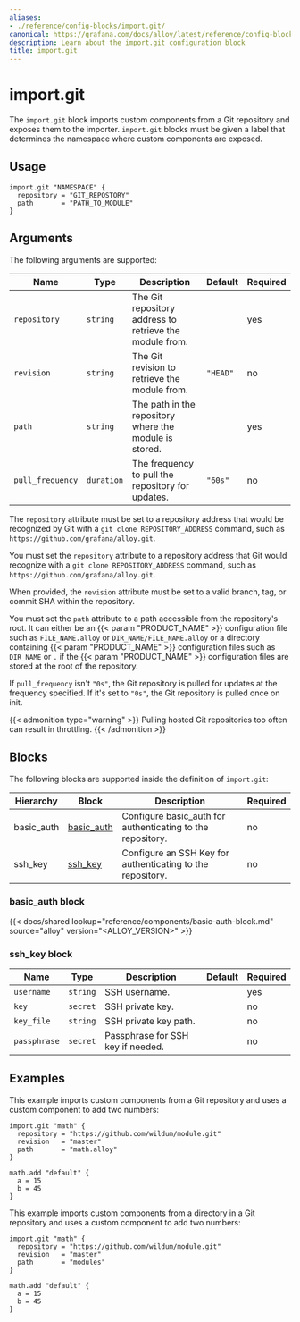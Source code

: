 ```yaml
---
aliases:
- ./reference/config-blocks/import.git/
canonical: https://grafana.com/docs/alloy/latest/reference/config-blocks/import.git/
description: Learn about the import.git configuration block
title: import.git
---
```


# import.git

The `import.git` block imports custom components from a Git repository and exposes them to the importer.
`import.git` blocks must be given a label that determines the namespace where custom components are exposed.

## Usage

```river
import.git "NAMESPACE" {
  repository = "GIT_REPOSTORY"
  path       = "PATH_TO_MODULE"
}
```

## Arguments

The following arguments are supported:

Name             | Type       | Description                                             | Default  | Required
-----------------|------------|---------------------------------------------------------|----------|---------
`repository`     | `string`   | The Git repository address to retrieve the module from. |          | yes
`revision`       | `string`   | The Git revision to retrieve the module from.           | `"HEAD"` | no
`path`           | `string`   | The path in the repository where the module is stored.  |          | yes
`pull_frequency` | `duration` | The frequency to pull the repository for updates.       | `"60s"`  | no

The `repository` attribute must be set to a repository address that would be recognized by Git with a `git clone REPOSITORY_ADDRESS` command, such as `https://github.com/grafana/alloy.git`.

You must set the `repository` attribute to a repository address that Git would recognize with a `git clone REPOSITORY_ADDRESS` command, such as `https://github.com/grafana/alloy.git`.

When provided, the `revision` attribute must be set to a valid branch, tag, or commit SHA within the repository.

You must set the `path` attribute to a path accessible from the repository's root.
It can either be an {{< param "PRODUCT_NAME" >}} configuration file such as `FILE_NAME.alloy` or `DIR_NAME/FILE_NAME.alloy` or
a directory containing {{< param "PRODUCT_NAME" >}} configuration files such as `DIR_NAME` or `.` if the {{< param "PRODUCT_NAME" >}} configuration files are stored at the root
of the repository.

If `pull_frequency` isn't `"0s"`, the Git repository is pulled for updates at the frequency specified.
If it's set to `"0s"`, the Git repository is pulled once on init.

{{< admonition type="warning" >}}
Pulling hosted Git repositories too often can result in throttling.
{{< /admonition >}}

## Blocks

The following blocks are supported inside the definition of `import.git`:

Hierarchy  | Block          | Description                                                | Required
-----------|----------------|------------------------------------------------------------|---------
basic_auth | [basic_auth][] | Configure basic_auth for authenticating to the repository. | no
ssh_key    | [ssh_key][]    | Configure an SSH Key for authenticating to the repository. | no

### basic_auth block

{{< docs/shared lookup="reference/components/basic-auth-block.md" source="alloy" version="<ALLOY_VERSION>" >}}

### ssh_key block

Name         | Type     | Description                       | Default | Required
-------------|----------|-----------------------------------|---------|---------
`username`   | `string` | SSH username.                     |         | yes
`key`        | `secret` | SSH private key.                  |         | no
`key_file`   | `string` | SSH private key path.             |         | no
`passphrase` | `secret` | Passphrase for SSH key if needed. |         | no

## Examples

This example imports custom components from a Git repository and uses a custom component to add two numbers:

```river
import.git "math" {
  repository = "https://github.com/wildum/module.git"
  revision   = "master"
  path       = "math.alloy"
}

math.add "default" {
  a = 15
  b = 45
}
```

This example imports custom components from a directory in a Git repository and uses a custom component to add two numbers:

```river
import.git "math" {
  repository = "https://github.com/wildum/module.git"
  revision   = "master"
  path       = "modules"
}

math.add "default" {
  a = 15
  b = 45
}
```

[basic_auth]: #basic_auth-block
[ssh_key]: #ssh_key-block
